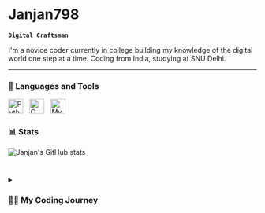 #  Janjan798

**`Digital Craftsman`**

I'm a novice coder currently in college building my knowledge of the digital world one step at a time. Coding from India, studying at SNU Delhi.

---

### 🧰 Languages and Tools

<img align="left" alt="Python" width="30px" style="padding-right:10px;" src="https://cdn.jsdelivr.net/gh/devicons/devicon/icons/python/python-plain.svg" />
<img align="left" alt="C" width="30px" style="padding-right:10px;" src="https://upload.wikimedia.org/wikipedia/commons/1/18/C_Programming_Language.svg" />
<img align="left" alt="MySQL" width="30px" style="padding-right:10px;" src="https://cdn.jsdelivr.net/gh/devicons/devicon/icons/mysql/mysql-plain-wordmark.svg" />

<br />

#

### 📊 Stats

![Janjan's GitHub stats](https://github-readme-stats.vercel.app/api?username=Janjan798&show_icons=true&theme=cobalt)

<!-- ![GitHub Streak](https://streak-stats.demolab.com?user=Janjan798&theme=cobalt&border_radius=4.5) -->

#
<details>
 <summary><h3>👨‍💻 My Coding Journey</h3></summary>
    -STARTED WITH JAVA IN 6TH GRADE <br>
    -C IN 9TH GRADE <br>
    -PYTHON IN 11TH GRADE <br>
    -MYSQL IN 12TH GRADE <br>
    -WORKING ON MASTERING PYTHON AS MY PRIMARY LANGUAGE AND MORE IS YET TO COME ...
